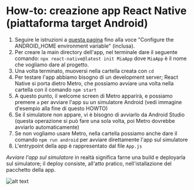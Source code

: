 # How-to: creazione app React Native (piattaforma target Android)

1. Seguire le istruzioni a [questa pagina](https://reactnative.dev/docs/environment-setup?platform=android) fino alla voce "Configure the ANDROID_HOME environment variable" (inclusa).
2. Per creare la main directory dell'app, nel terminale dare il seguente comando: `npx react-native@latest init MiaApp` dove `MiaApp` è il nome che vogliamo dare al progetto.
3. Una volta terminato, muoversi nella cartella creata con `cd`
4. Per testare l'app abbiamo bisogno di un development server; React Native si porta dietro Metro, che possiamo avviare una volta nella cartella con il comando `npm start`
5. A questo punto, il welcome screen di Metro apparirà, e possiamo premere `a` per avviare l'app su un simulatore Android (vedi immagine d'esempio alla fine di questo HOWTO)
6. Se il simulatore non appare, vi è bisogno di avviarlo da Android Studio (questa operazione si può fare una sola volta, poi Metro dovrebbe avviarlo automaticamente)
7. Se non vogliamo usare Metro, nella cartella possiamo anche dare il comando `npm run android` per avviare direttamente l'app sul simulatore
8. L'entrypoint della app è rappresentato dal file `App.js`

*Avviare l'app sul simulatore* in realtà significa farne una build e deployarla sul simulatore; il deploy consiste, all'atto pratico, nell'istallazione del pacchetto della app.

![alt text](https://github.com/finalfire/mobprog-unisa/blob/main/react-native/howto.png?raw=true)
